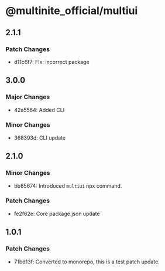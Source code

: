# @multinite_official/multiui

## 2.1.1

### Patch Changes

- d11c6f7: FIx: incorrect package

## 3.0.0

### Major Changes

- 42a5564: Added CLI

### Minor Changes

- 368393d: CLI update

## 2.1.0

### Minor Changes

- bb85674: Introduced `multiui` npx command.

### Patch Changes

- fe2f62e: Core package.json update

## 1.0.1

### Patch Changes

- 71bd13f: Converted to monorepo, this is a test patch update.

